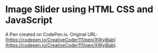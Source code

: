 # Image Slider using HTML CSS and JavaScript

A Pen created on CodePen.io. Original URL: [https://codepen.io/CreativeCoder111/pen/XWyjBab](https://codepen.io/CreativeCoder111/pen/XWyjBab).

